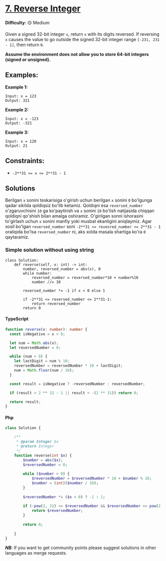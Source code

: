 # [7. Reverse Integer](https://leetcode.com/problems/reverse-integer/)

**Difficulty:** :yellow_circle: Medium

Given a signed 32-bit integer `x`, return `x` with its digits reversed. If reversing
`x` causes the value to go outside the signed 32-bit integer range `[-231, 231 - 1]`,
then return `0`.

**Assume the environment does not allow you to store 64-bit integers (signed or unsigned).**

## Examples:

**Example 1:**

```text
Input: x = 123
Output: 321
```

**Example 2:**

```text
Input: x = -123
Output: -321
```

**Example 3:**

```text
Input: x = 120
Output: 21
```

## Constraints:

- `-2**31 <= x <= 2**31 - 1`

## Solutions

Berilgan `x` sonini teskarisiga o'girish uchun berilgan `x` sonini `0` bo'lgunga qadar
sikilda qoldiqsiz bo'lib ketamiz. Qoldiqni esa `reversed_number` o'zgaruvchisini `10` ga
ko'paytirish va `x` sonini `10` bo'lish natijasida chiqqan qoldiqni qo'shish
bilan amalga oshiramiz. O'girilgan sonni ishorasini to'girlash uchun `x` sonini
manfiy yoki musbat ekanligini aniqlaymiz. Agar xosil bo'lgan `reversed_number` soni
`-2**31 <= revesred_number <= 2**31 - 1` oraliqida bo'lsa `reversed_number` ni, aks xolda
masala shartiga ko'ra `0` qaytaramiz.

### Simple solution without using string

```python3
class Solution:
    def reverse(self, x: int) -> int:
        number, reversed_number = abs(x), 0
        while number:
            reversed_number = reversed_number*10 + number%10
            number //= 10

        reversed_number *= -1 if x < 0 else 1

        if -2**31 <= reversed_number <= 2**31-1:
            return reversed_number
        return 0
```

#### TypeScript

```typescript
function reverse(x: number): number {
  const isNegative = x < 0;

  let num = Math.abs(x);
  let reversedNumber = 0;

  while (num > 0) {
    let lastDigit = num % 10;
    reversedNumber = reversedNumber * 10 + lastDigit;
    num = Math.floor(num / 10);
  }

  const result = isNegative ? -reversedNumber : reversedNumber;

  if (result > 2 ** 31 - 1 || result < -(2 ** 31)) return 0;

  return result;
}
```

#### Php

```php
class Solution {

    /**
     * @param Integer $x
     * @return Integer
     */
    function reverse(int $x) {
        $number = abs($x);
        $reversedNumber = 0;
        
        while ($number > 0) {
            $reversedNumber = $reversedNumber * 10 + $number % 10;
            $number = (int)($number / 10);
        }
        
        $reversedNumber *= ($x < 0) ? -1 : 1;
        
        if (-pow(2, 31) <= $reversedNumber && $reversedNumber <= pow(2, 31) - 1) {
            return $reversedNumber;
        }
        
        return 0;
     
    }
}
```

**_NB_**: If you want to get community points please suggest solutions in other languages as merge requests.
